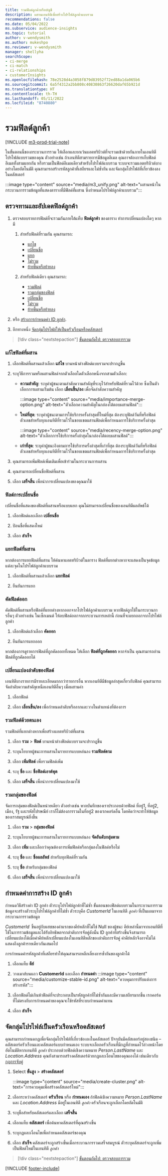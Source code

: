 ```yaml
---
title: รวมฟิลด์ลูกค้าหรือบัญชี
description: ผสานเอนทิตีเพื่อสร้างโปรไฟล์ลูกค้าแบบรวม
recommendations: false
ms.date: 05/04/2022
ms.subservice: audience-insights
ms.topic: tutorial
author: v-wendysmith
ms.author: mukeshpo
ms.reviewer: v-wendysmith
manager: shellyha
searchScope:
- ci-merge
- ci-match
- ci-relationships
- customerInsights
ms.openlocfilehash: 78e2528d4a3058f879d83952f72ed88a1da065b6
ms.sourcegitcommit: 6a5f4312a2bb808c40830863f26620daf65b921d
ms.translationtype: HT
ms.contentlocale: th-TH
ms.lasthandoff: 05/11/2022
ms.locfileid: "8740880"
---
```

# <a name="unify-customer-fields"></a>รวมฟิลด์ลูกค้า

[!INCLUDE [m3-prod-trial-note](includes/m3-prod-trial-note.md)]

ในขั้นตอนนี้ของกระบวนการรวม ให้เลือกและยกเว้นแอตทริบิวต์ที่จะรวมเข้าด้วยกันภายในเอนทิตีโปรไฟล์แบบรวมของคุณ ตัวอย่างเช่น ถ้าเอนทิตีสามรายการมีข้อมูลอีเมล คุณอาจต้องการเก็บฟิลด์อีเมลทั้งสามแยกกัน หรือรวมเป็นฟิลด์อีเมลเดียวสำหรับโปรไฟล์แบบรวม ระบบจะรวมแอตทริบิวต์บางอย่างโดยอัตโนมัติ คุณสามารถสร้างรหัสลูกค้าที่เสถียรและไม่ซ้ำกัน และจัดกลุ่มโปรไฟล์ที่เกี่ยวข้องลงในคลัสเตอร์

:::image type="content" source="media/m3_unify.png" alt-text="ผสานหน้าในกระบวนการรวมข้อมูลที่แสดงตารางที่มีฟิลด์ที่ผสาน ซึ่งกำหนดโปรไฟล์ลูกค้าแบบรวม":::

## <a name="review-and-update-the-customer-fields"></a>ตรวจทานและอัปเดตฟิลด์ลูกค้า

1. ตรวจสอบรายการฟิลด์ที่จะรวมกันภายใต้แท็บ **ฟิลด์ลูกค้า** ของตาราง ทำการเปลี่ยนแปลงใดๆ หากมี

   1. สำหรับฟิลด์ที่รวมกัน คุณสามารถ:
      - [แกไข](#edit-a-merged-field)
      - [เปลี่ยนชื่อ](#rename-fields)
      - [แยก](#separate-merged-fields)
      - [ไม่รวม](#exclude-fields)
      - [ย้ายขึ้นหรือย้ายลง](#change-the-order-of-fields)

   1. สำหรับฟิลด์เดียว คุณสามารถ:
      - [รวมฟิลด์](#combine-fields-manually)
      - [รวมกลุ่มของฟิลด์](#combine-a-group-of-fields)
      - [เปลี่ยนชื่อ](#rename-fields)
      - [ไม่รวม](#exclude-fields)
      - [ย้ายขึ้นหรือย้ายลง](#change-the-order-of-fields)

1. หรือ [สร้างการกำหนดค่า ID ลูกค้า](#configure-customer-id-generation).

1. อีกทางหนึ่ง [จัดกลุ่มโปรไฟล์ให้เป็นครัวเรือนหรือคลัสเตอร์](#group-profiles-into-households-or-clusters)

> [!div class="nextstepaction"]
> [ขั้นตอนถัดไป: ตรวจสอบการรวม](review-unification.md)

### <a name="edit-a-merged-field"></a>แก้ไขฟิลด์ที่ผสาน

1. เลือกฟิลด์ที่ผสานแล้วเลือก **แก้ไข** บานหน้าต่างฟิลด์แบบรวมจะปรากฏขึ้น

1. ระบุวิธีการรวมหรือผสานฟิลด์จากตัวเลือกใดตัวเลือกหนึ่งจากสามตัวเลือก:
    - **ความสำคัญ**: ระบุค่าผู้ชนะตามลำดับความสำคัญที่ระบุไว้สำหรับฟิลด์ที่รวมไว้ด้วย ซึ่งเป็นตัวเลือกการผสานเริ่มต้น เลือก **เลื่อนขึ้น/ลง** เพื่อจัดลำดับความสำคัญ

      :::image type="content" source="media/importance-merge-option.png" alt-text="ตัวเลือกความสำคัญในกล่องโต้ตอบผสานฟิลด์":::

    - **ใหม่ที่สุด**: ระบุค่าผู้ชนะตามการใช้บริการครั้งล่าสุดที่ใหม่ที่สุด ต้องระบุฟิลด์วันที่หรือฟิลด์ตัวเลขสำหรับทุกเอนทิตีที่รวมไว้ในขอบเขตผสานฟิลด์เพื่อกำหนดการใช้บริการครั้งล่าสุด

      :::image type="content" source="media/recency-merge-option.png" alt-text="ตัวเลือกการใช้บริการครั้งล่าสุดในกล่องโต้ตอบผสานฟิลด์":::

    - **เก่าที่สุด**: ระบุค่าผู้ชนะอิงตามการใช้บริการครั้งล่าสุดที่เก่าที่สุด ต้องระบุฟิลด์วันที่หรือฟิลด์ตัวเลขสำหรับทุกเอนทิตีที่รวมไว้ในขอบเขตผสานฟิลด์เพื่อกำหนดการใช้บริการครั้งล่าสุด

1. คุณสามารถเพิ่มฟิลด์เพิ่มเติมเพื่อเข้าร่วมในกระบวนการผสาน

1. คุณสามารถเปลี่ยนชื่อฟิลด์ที่ผสาน

1. เลือก **เสร็จสิ้น** เพื่อนำการเปลี่ยนแปลงของคุณมาใช้

### <a name="rename-fields"></a>ฟิลด์การเปลี่ยนชื่อ

เปลี่ยนชื่อที่แสดงของฟิลด์ที่ผสานหรือแบบแยก คุณไม่สามารถเปลี่ยนชื่อของเอนทิตีผลลัพธ์ได้

1. เลือกฟิลด์และเลือก **เปลี่ยนชื่อ**

1. ป้อนชื่อที่แสดงใหม่

1. เลือก **สำเร็จ**

### <a name="separate-merged-fields"></a>แยกฟิลด์ที่ผสาน

หากต้องการแยกฟิลด์ที่ผสาน ให้ค้นหาแอตทริบิวต์ในตาราง ฟิลด์ที่แยกต่างหากจะแสดงเป็นจุดข้อมูลแต่ละจุดในโปรไฟล์ลูกค้าแบบรวม

1. เลือกฟิลด์ที่ผสานแล้วเลือก **แยกฟิลด์**

1. ยืนยันการแยก

### <a name="exclude-fields"></a>คัดฟิลด์ออก

คัดฟิลด์ที่ผสานหรือฟิลด์ที่แยกต่างหากออกจากโปรไฟล์ลูกค้าแบบรวม หากฟิลด์ถูกใช้ในกระบวนการอื่นๆ ตัวอย่างเช่น ในเซ็กเมนต์ ให้ลบฟิลด์ออกจากกระบวนการเหล่านี้ ก่อนที่จะแยกออกจากโปรไฟล์ลูกค้า

1. เลือกฟิลด์แล้วเลือก **คัดออก**

1. ยืนยันการแยกออก

หากต้องการดูรายการฟิลด์ที่ถูกคัดออกทั้งหมด ให้เลือก **ฟิลด์ที่ถูกคัดออก** หากจำเป็น คุณสามารถอ่านฟิลด์ที่ถูกคัดออกได้

### <a name="change-the-order-of-fields"></a>เปลี่ยนแปลงลำดับของฟิลด์

เอนทิตีบางรายการมีรายละเอียดมากกว่ารายการอื่น หากเอนทิตีมีข้อมูลล่าสุดเกี่ยวกับฟิลด์ คุณสามารถจัดลำดับความสำคัญเหนือเอนทิตีอื่นๆ เมื่อผสานค่า

1. เลือกฟิลด์
  
1. เลือก **เลื่อนขึ้น/ลง** เพื่อกำหนดลำดับหรือลากและวางในตำแหน่งที่ต้องการ

### <a name="combine-fields-manually"></a>รวมฟิลด์ด้วยตนเอง

รวมฟิลด์ที่แยกต่างหากเพื่อสร้างแอตทริบิวต์ที่ผสาน

1. เลือก **รวม** > **ฟิลด์** บานหน้าต่างฟิลด์แบบรวมจะปรากฏขึ้น

1. ระบุนโยบายผู้ชนะการผสานในรายการแบบหล่นลง **รวมฟิลด์ตาม**

1. เลือก **เพิ่มฟิลด์** เพื่อรวมฟิลด์เพิ่ม

1. ระบุ **ชื่อ** และ **ชื่อฟิลด์เอาต์พุต**

1. เลือก **เสร็จสิ้น** เพื่อนำการเปลี่ยนแปลงมาใช้

### <a name="combine-a-group-of-fields"></a>รวมกลุ่มของฟิลด์

จัดการกลุ่มของฟิลด์เป็นหน่วยเดียว ตัวอย่างเช่น หากบันทึกของเราประกอบด้วยฟิลด์ ที่อยู่1, ที่อยู่2, เมือง, รัฐ และรหัสไปรษณีย์ เราก็ไม่ต้องการรวมในที่อยู่2 ของเรกคอร์ดอื่น โดยคิดว่าจะทำให้ข้อมูลของเราสมบูรณ์ยิ่งขึ้น

1. เลือก **รวม** > **กลุ่มของฟิลด์**

1. ระบุนโยบายผู้ชนะการผสานในรายการแบบหล่นลง **จัดอันดับกลุ่มตาม**

1. เลือก **เพิ่ม** และเลือกว่าคุณต้องการเพิ่มฟิลด์หรือกลุ่มลงในฟิลด์หรือไม่

1. ระบุ **ชื่อ** และ **ชื่อผลลัพธ์** สำหรับทุกฟิลด์ที่รวมกัน

1. ระบุ **ชื่อ** สำหรับกลุ่มของฟิลด์

1. เลือก **เสร็จสิ้น** เพื่อนำการเปลี่ยนแปลงมาใช้

## <a name="configure-customer-id-generation"></a>กำหนดค่าการสร้าง ID ลูกค้า

กำหนดวิธีสร้างค่า ID ลูกค้า ตัวระบุโปรไฟล์ลูกค้าที่ไม่ซ้ำ ขั้นตอนของฟิลด์แบบรวมในกระบวนการรวมข้อมูลจะสร้างตัวระบุโปรไฟล์ลูกค้าที่ไม่ซ้ำ ตัวระบุคือ *CustomerId* ในเอนทิตี *ลูกค้า* ที่เป็นผลมาจากกระบวนการรวมข้อมูล

*CustomerId*  ขึ้นอยู่กับแฮชของค่าแรกของคีย์หลักที่ไม่ใช่ Null ของผู้ชนะ คีย์เหล่านี้มาจากเอนทิตีที่ใช้ในการรวมข้อมูลและได้รับอิทธิพลจากลำดับการจับคู่ดังนั้น ID ลูกค้าที่สร้างขึ้นจึงสามารถเปลี่ยนแปลงได้เมื่อค่าคีย์หลักเปลี่ยนแปลงในเอนทิตีหลักของลำดับการจับคู่ ค่าคีย์หลักจึงอาจไม่ได้แสดงถึงลูกค้ารายเดียวกันเสมอไป

การกำหนดค่ารหัสลูกค้าที่เสถียรทำให้คุณสามารถหลีกเลี่ยงการซ้ำกันของลูกค้าได้

1. เลือกแท็บ **คีย์**

1. วางเมาส์บนแถว **CustomerId** และเลือก **กำหนดค่า**
   :::image type="content" source="media/customize-stable-id.png" alt-text="ควบคุมการปรับแต่งการสร้างรหัส":::

1. เลือกฟิลด์ไม่เกินห้าฟิลด์ที่จะประกอบเป็นรหัสลูกค้าที่ไม่ซ้ำกันและมีความเสถียรมากขึ้น เรกคอร์ดที่ไม่ตรงกับการกำหนดค่าของคุณจะใช้รหัสที่ระบบกำหนดค่าแทน  

1. เลือก **สำเร็จ**

## <a name="group-profiles-into-households-or-clusters"></a>จัดกลุ่มโปรไฟล์เป็นครัวเรือนหรือคลัสเตอร์

คุณสามารถกำหนดกฎเพื่อจัดกลุ่มโปรไฟล์ที่เกี่ยวข้องลงในคลัสเตอร์ ปัจจุบันมีคลัสเตอร์อยู่สองชนิด – คลัสเตอร์ครัวเรือนและคลัสเตอร์แบบกำหนดเอง ระบบจะเลือกครัวเรือนที่มีกฎที่กำหนดไว้ล่วงหน้าโดยอัตโนมัติหากเอนทิตี *ลูกค้า* ประกอบด้วยฟิลด์เชิงความหมาย *Person.LastName* และ *Location.Address* คุณยังสามารถสร้างคลัสเตอร์ด้วยกฎและเงื่อนไขของคุณเองได้ เช่นเดียวกับ [กฎการจับคู่](match-entities.md#define-rules-for-match-pairs)

1. Select **ขั้นสูง** > **สร้างคลัสเตอร์**

   :::image type="content" source="media/create-cluster.png" alt-text="การควบคุมเพื่อสร้างคลัสเตอร์ใหม่":::

1. เลือกระหว่างคลัสเตอร์ **ครัวเรือน** หรือ **กำหนดเอง** ถ้าฟิลด์เชิงความหมาย *Person.LastName* และ *Location.Address* มีอยู่ในเอนทิตี *ลูกค้า* ครัวเรือนจะถูกเลือกโดยอัตโนมัติ

1. ระบุชื่อสำหรับคลัสเตอร์และเลือก **เสร็จสิ้น**

1. เลือกแท็บ **คลัสเตอร์** เพื่อค้นหาคลัสเตอร์ที่คุณสร้างขึ้น

1. ระบุกฎและเงื่อนไขเพื่อกำหนดคลัสเตอร์ของคุณ

1. เลือก **สำเร็จ** คลัสเตอร์จะถูกสร้างขึ้นเมื่อกระบวนการรวมเสร็จสมบูรณ์ ตัวระบุคลัสเตอร์จะถูกเพิ่มเป็นฟิลด์ใหม่ในเอนทิตี *ลูกค้า*

> [!div class="nextstepaction"]
> [ขั้นตอนถัดไป: ตรวจสอบการรวม](review-unification.md)

[!INCLUDE [footer-include](includes/footer-banner.md)]
